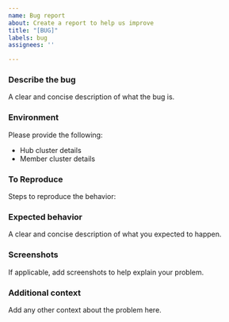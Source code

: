 ```yaml
---
name: Bug report
about: Create a report to help us improve
title: "[BUG]"
labels: bug
assignees: ''

---
```


<!--
Please open bugs in https://github.com/Azure/fleet if the request is specifically related to Azure Kubernetes Fleet Manager 
-->

### **Describe the bug**
A clear and concise description of what the bug is.

### **Environment**
Please provide the following: 
- Hub cluster details
- Member cluster details

### **To Reproduce**
Steps to reproduce the behavior:

### **Expected behavior**
A clear and concise description of what you expected to happen.

### **Screenshots**
If applicable, add screenshots to help explain your problem.

### **Additional context**
Add any other context about the problem here.
